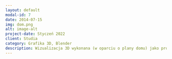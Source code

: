 ```yaml
---
layout: default
modal-id: 7
date: 2014-07-15
img: dom.png
alt: image-alt
project-date: Styczeń 2022
client: Studia
category: Grafika 3D, Blender
description: Wizualizacja 3D wykonana (w oparciu o plany domu) jako projekt zaliczeniowy podczas studiów. 
---
```

